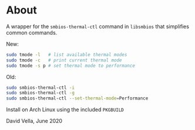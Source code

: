 # About

A wrapper for the `smbios-thermal-ctl` command in `libsmbios` that simplifies common commands.

New:
```bash
sudo tmode -l   # list available thermal modes
sudo tmode -c   # print current thermal mode
sudo tmode -s p # set thermal mode to performance
```

Old:
```bash
sudo smbios-thermal-ctl -i
sudo smbios-thermal-ctl -g
sudo smbios-thermal-ctl --set-thermal-mode=Performance
```

Install on Arch Linux using the included `PKGBUILD`

David Vella, June 2020